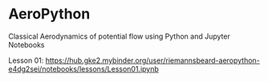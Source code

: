 # AeroPython
Classical Aerodynamics of potential flow using Python and Jupyter Notebooks

Lesson 01: https://hub.gke2.mybinder.org/user/riemannsbeard-aeropython-e4dg2sei/notebooks/lessons/Lesson01.ipynb
